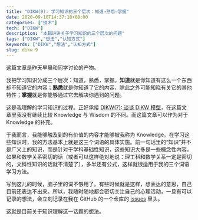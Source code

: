 ```yaml
---
title: "DIKW(9): 学习知识的三个层次：知道→熟悉→掌握"
date: 2020-09-10T14:37:18+08:00
categories: ["技术"]
tech: ["DIKW"]
description: "本辑讲讲关于学习知识的三个层次的问题"
tags: ["DIKW","想法","认知方式"]
keywords: ["DIKW","想法","认知方式"]
slug: dikw 9
---
```


这篇文章是昨天早晨和同学讨论的产物。

我把学习知识分成三个层次：知道，熟悉，掌握。**知道**就是你知道有这么一个东西却不知道它的内容；**熟悉**就是你知道了它的内容，除此之外可能知晓有关它的其他特性；**掌握**就是你能够通过它去解决你遇到的问题。

这是我理解的学习知识的过程。正好承接 [DIKW(7): 谈谈 DIKW 模型](http://localhost:1313/posts/weekly-issue-7/)，在这篇文章里我没有继续比较 Knowledge 与 Wisdom 的不同。而这篇文章可以作为对于 Knowledge 的补充。

于我而言，我能够触及到的有价值的内容才能够被我称为 Knowledge。在学习这些知识时，我的方法基本上就是这三个词语的具体实施。前一句话里的“知识”并不是广义上的知识，而是针对于学科基础性知识，这些知识大多是一些概念性内容，如果和数学关系密切的话（或者可以这样绝对地说：理工科和数学关系一定是密切的，文科性知识的话就不清楚了），多半还有公式，这样就很适用于我的三个词语学习方法。

写到这儿的时候，脑子里的词不够用了。有些时候就是这样，想表达的意思，自己目前还表达不出来。所以，我随时随地都会密切关注自己的心理活动，一旦有可以记录的想法，会立刻记录在我在 GitHub 的一个仓库的 [issues](https://github.com/Gaotianhe/ideas/issues/) 里头。

这就是目前关于知识理解这一话题的想法。